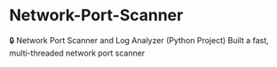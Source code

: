 # Network-Port-Scanner
🔒 Network Port Scanner and Log Analyzer (Python Project)  Built a fast, multi-threaded network port scanner 
